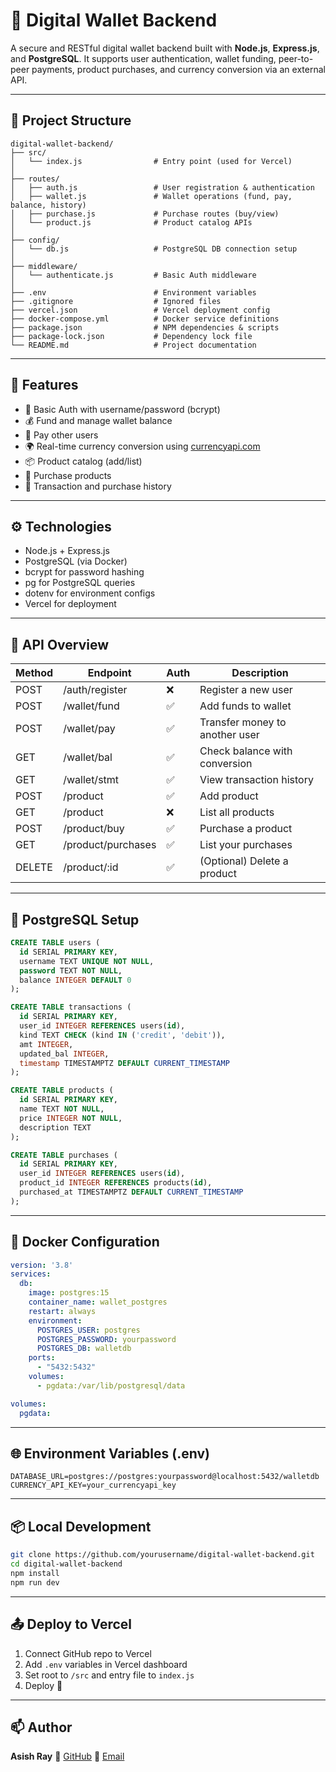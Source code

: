 # 🏦 Digital Wallet Backend

A secure and RESTful digital wallet backend built with **Node.js**, **Express.js**, and **PostgreSQL**. It supports user authentication, wallet funding, peer-to-peer payments, product purchases, and currency conversion via an external API.

---

## 📁 Project Structure

```text
digital-wallet-backend/
├── src/
│   └── index.js                # Entry point (used for Vercel)
│
├── routes/
│   ├── auth.js                 # User registration & authentication
│   ├── wallet.js               # Wallet operations (fund, pay, balance, history)
│   ├── purchase.js             # Purchase routes (buy/view)
│   └── product.js              # Product catalog APIs
│
├── config/
│   └── db.js                   # PostgreSQL DB connection setup
│
├── middleware/
│   └── authenticate.js         # Basic Auth middleware
│
├── .env                        # Environment variables
├── .gitignore                  # Ignored files
├── vercel.json                 # Vercel deployment config
├── docker-compose.yml          # Docker service definitions
├── package.json                # NPM dependencies & scripts
├── package-lock.json           # Dependency lock file
└── README.md                   # Project documentation
```

---

## 🚀 Features

* 🔐 Basic Auth with username/password (bcrypt)
* 💰 Fund and manage wallet balance
* 🔄 Pay other users
* 🌍 Real-time currency conversion using [currencyapi.com](https://currencyapi.com)
* 📦 Product catalog (add/list)
* 🛒 Purchase products
* 🧾 Transaction and purchase history

---

## ⚙️ Technologies

* Node.js + Express.js
* PostgreSQL (via Docker)
* bcrypt for password hashing
* pg for PostgreSQL queries
* dotenv for environment configs
* Vercel for deployment

---

## 🧪 API Overview

| Method | Endpoint           | Auth | Description                    |
| ------ | ------------------ | ---- | ------------------------------ |
| POST   | /auth/register     | ❌    | Register a new user            |
| POST   | /wallet/fund       | ✅    | Add funds to wallet            |
| POST   | /wallet/pay        | ✅    | Transfer money to another user |
| GET    | /wallet/bal        | ✅    | Check balance with conversion  |
| GET    | /wallet/stmt       | ✅    | View transaction history       |
| POST   | /product           | ✅    | Add product                    |
| GET    | /product           | ❌    | List all products              |
| POST   | /product/buy       | ✅    | Purchase a product             |
| GET    | /product/purchases | ✅    | List your purchases            |
| DELETE | /product/\:id      | ✅    | (Optional) Delete a product    |

---

## 🐘 PostgreSQL Setup

```sql
CREATE TABLE users (
  id SERIAL PRIMARY KEY,
  username TEXT UNIQUE NOT NULL,
  password TEXT NOT NULL,
  balance INTEGER DEFAULT 0
);

CREATE TABLE transactions (
  id SERIAL PRIMARY KEY,
  user_id INTEGER REFERENCES users(id),
  kind TEXT CHECK (kind IN ('credit', 'debit')),
  amt INTEGER,
  updated_bal INTEGER,
  timestamp TIMESTAMPTZ DEFAULT CURRENT_TIMESTAMP
);

CREATE TABLE products (
  id SERIAL PRIMARY KEY,
  name TEXT NOT NULL,
  price INTEGER NOT NULL,
  description TEXT
);

CREATE TABLE purchases (
  id SERIAL PRIMARY KEY,
  user_id INTEGER REFERENCES users(id),
  product_id INTEGER REFERENCES products(id),
  purchased_at TIMESTAMPTZ DEFAULT CURRENT_TIMESTAMP
);
```

---

## 🐳 Docker Configuration

```yaml
version: '3.8'
services:
  db:
    image: postgres:15
    container_name: wallet_postgres
    restart: always
    environment:
      POSTGRES_USER: postgres
      POSTGRES_PASSWORD: yourpassword
      POSTGRES_DB: walletdb
    ports:
      - "5432:5432"
    volumes:
      - pgdata:/var/lib/postgresql/data

volumes:
  pgdata:
```

---

## 🌐 Environment Variables (.env)

```env
DATABASE_URL=postgres://postgres:yourpassword@localhost:5432/walletdb
CURRENCY_API_KEY=your_currencyapi_key
```

---

## 📦 Local Development

```bash
git clone https://github.com/yourusername/digital-wallet-backend.git
cd digital-wallet-backend
npm install
npm run dev
```

---

## 📤 Deploy to Vercel

1. Connect GitHub repo to Vercel
2. Add `.env` variables in Vercel dashboard
3. Set root to `/src` and entry file to `index.js`
4. Deploy 🚀

---

## 📫 Author

**Asish Ray**
🔗 [GitHub](https://github.com/Asish-Ray)
📧 [Email](mailto:aray19069@gmail.com)